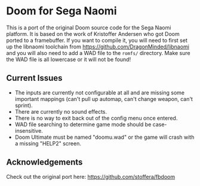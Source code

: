 # Doom for Sega Naomi

This is a port of the original Doom source code for the Sega Naomi platform. It is based on the work of
Kristoffer Andersen who got Doom ported to a framebuffer. If you want to compile it, you will need to
first set up the libnaomi toolchain from https://github.com/DragonMinded/libnaomi and you will also need
to add a WAD file to the `romfs/` directory. Make sure the WAD file is all lowercase or it will not be found!

## Current Issues

* The inputs are currently not configurable at all and are missing some important mappings (can't pull up automap, can't change weapon, can't sprint).
* There are currently no sound effects.
* There is no way to exit back out of the config menu once entered.
* WAD file searching to determine game mode should be case-insensitive.
* Doom Ultimate must be named "doomu.wad" or the game will crash with a missing "HELP2" screen.

## Acknowledgements

Check out the original port here: https://github.com/stoffera/fbdoom
